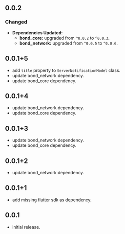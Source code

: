 ## 0.0.2

### Changed
- **Dependencies Updated:**
    - **bond_core:** upgraded from `^0.0.2` to `^0.0.3`.
    - **bond_network:** upgraded from `^0.0.5` to `^0.0.6`.

## 0.0.1+5

* add `title` property to `ServerNotificationModel` class.
* update bond_network dependency.
* update bond_core dependency.

## 0.0.1+4

* update bond_network dependency.
* update bond_core dependency.

## 0.0.1+3

* update bond_network dependency.
* update bond_core dependency.

## 0.0.1+2

* update bond_network dependency.

## 0.0.1+1

* add missing flutter sdk as dependency.

## 0.0.1

* initial release.